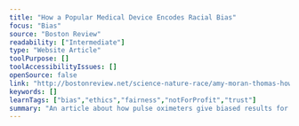 ```yaml
---
title: "How a Popular Medical Device Encodes Racial Bias"
focus: "Bias"
source: "Boston Review"
readability: ["Intermediate"]
type: "Website Article"
toolPurpose: []
toolAccessibilityIssues: []
openSource: false
link: "http://bostonreview.net/science-nature-race/amy-moran-thomas-how-popular-medical-device-encodes-racial-bias"
keywords: []
learnTags: ["bias","ethics","fairness","notForProfit","trust"]
summary: "An article about how pulse oximeters give biased results for people with darker skin, which prompted a follow-up study.  "
---
```


